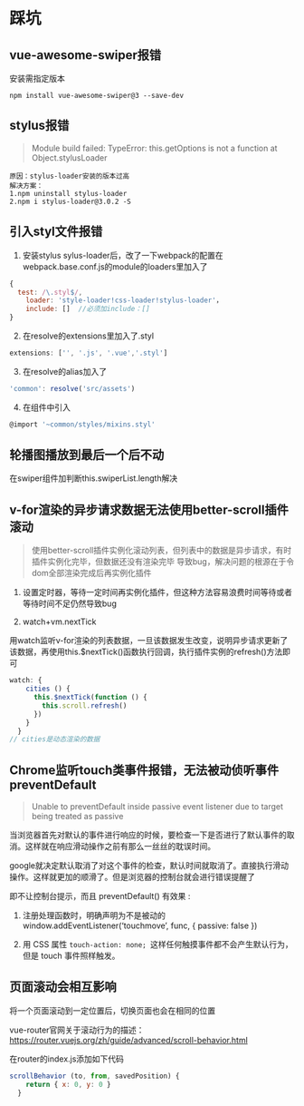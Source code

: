 # 踩坑

## vue-awesome-swiper报错  

安装需指定版本

```
npm install vue-awesome-swiper@3 --save-dev
```

## stylus报错   

>Module build failed: TypeError: this.getOptions is not a function at Object.stylusLoader

```
原因：stylus-loader安装的版本过高
解决方案：
1.npm uninstall stylus-loader
2.npm i stylus-loader@3.0.2 -S
```

## 引入styl文件报错

1. 安装stylus sylus-loader后，改了一下webpack的配置在webpack.base.conf.js的module的loaders里加入了

```js
{
  test: /\.styl$/, 
	loader: 'style-loader!css-loader!stylus-loader'，
	include: []  //必须加include：[]
}
```

2. 在resolve的extensions里加入了.styl

```js
extensions: ['', '.js', '.vue','.styl']
```

3. 在resolve的alias加入了

```js
'common': resolve('src/assets')
```

4. 在组件中引入

```js
@import '~common/styles/mixins.styl'
```

## 轮播图播放到最后一个后不动

 在swiper组件加判断this.swiperList.length解决  


## v-for渲染的异步请求数据无法使用better-scroll插件滚动

>使用better-scroll插件实例化滚动列表，但列表中的数据是异步请求，有时插件实例化完毕，但数据还没有渲染完毕
导致bug，解决问题的根源在于令dom全部渲染完成后再实例化插件   

1. 设置定时器，等待一定时间再实例化插件，但这种方法容易浪费时间等待或者等待时间不足仍然导致bug


2. watch+vm.nextTick  

用watch监听v-for渲染的列表数据，一旦该数据发生改变，说明异步请求更新了该数据，再使用this.$nextTick()函数执行回调，执行插件实例的refresh()方法即可

```js
watch: {
    cities () {
      this.$nextTick(function () {
        this.scroll.refresh()
      })
    }
  }
// cities是动态渲染的数据
```

## Chrome监听touch类事件报错，无法被动侦听事件preventDefault

>Unable to preventDefault inside passive event listener due to target being treated as passive  

当浏览器首先对默认的事件进行响应的时候，要检查一下是否进行了默认事件的取消。这样就在响应滑动操作之前有那么一丝丝的耽误时间。  

google就决定默认取消了对这个事件的检查，默认时间就取消了。直接执行滑动操作。这样就更加的顺滑了。但是浏览器的控制台就会进行错误提醒了   


即不让控制台提示，而且 preventDefault() 有效果  :

1. 注册处理函数时，明确声明为不是被动的  
window.addEventListener(‘touchmove’, func, { passive: false })  

2. 用 CSS 属性 `touch-action: none; `这样任何触摸事件都不会产生默认行为，但是 touch 事件照样触发。  


## 页面滚动会相互影响 

将一个页面滚动到一定位置后，切换页面也会在相同的位置   

vue-router官网关于滚动行为的描述：<https://router.vuejs.org/zh/guide/advanced/scroll-behavior.html>

在router的index.js添加如下代码

```js
scrollBehavior (to, from, savedPosition) {
    return { x: 0, y: 0 }
  }
```